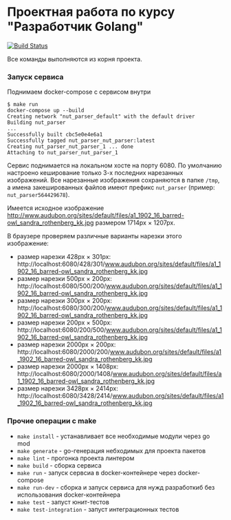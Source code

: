 # Проектная работа по курсу "Разработчик Golang"
[![Build Status](https://travis-ci.com/andreyAKor/nut_parser.svg?branch=master)](https://travis-ci.com/andreyAKor/nut_parser)

Все команды выполняются из корня проекта.

### Запуск сервиса
Поднимаем docker-compose с сервисом внутри
```shell script
$ make run
docker-compose up --build
Creating network "nut_parser_default" with the default driver
Building nut_parser
...
Successfully built cbc5e0e4e6a1
Successfully tagged nut_parser_nut_parser:latest
Creating nut_parser_nut_parser_1 ... done
Attaching to nut_parser_nut_parser_1
```

Сервис поднимается на локальном хосте на порту 6080.
По умолчанию настроено кеширование только 3-х последних нарезанных изображений. Все нарезанные изображения сохраняются в папке `/tmp`, а имена закешированных файлов имеют префикс `nut_parser` (пример: `nut_parser564429678`).

Имеется исходное изображение http://www.audubon.org/sites/default/files/a1_1902_16_barred-owl_sandra_rothenberg_kk.jpg размером 1714px × 1207px.

В браузере проверяем различные варианты нарезки этого изображение:
- размер нарезки 428px × 301px: http://localhost:6080/428/301/www.audubon.org/sites/default/files/a1_1902_16_barred-owl_sandra_rothenberg_kk.jpg
- размер нарезки 500px × 200px: http://localhost:6080/500/200/www.audubon.org/sites/default/files/a1_1902_16_barred-owl_sandra_rothenberg_kk.jpg
- размер нарезки 300px × 200px: http://localhost:6080/300/200/www.audubon.org/sites/default/files/a1_1902_16_barred-owl_sandra_rothenberg_kk.jpg
- размер нарезки 200px × 500px: http://localhost:6080/200/500/www.audubon.org/sites/default/files/a1_1902_16_barred-owl_sandra_rothenberg_kk.jpg
- размер нарезки 2000px × 200px: http://localhost:6080/2000/200/www.audubon.org/sites/default/files/a1_1902_16_barred-owl_sandra_rothenberg_kk.jpg
- размер нарезки 2000px × 1408px: http://localhost:6080/2000/1408/www.audubon.org/sites/default/files/a1_1902_16_barred-owl_sandra_rothenberg_kk.jpg
- размер нарезки 3428px × 2414px: http://localhost:6080/3428/2414/www.audubon.org/sites/default/files/a1_1902_16_barred-owl_sandra_rothenberg_kk.jpg

### Прочие операции с make
- `make install` - устанавливает все необходимые модули через go mod
- `make generate` - go-генерация небходимых для проекта пакетов
- `make lint` - прогонка проекта линтером
- `make build` - сборка сервиса
- `make run` - запуск сервсиа в docker-контейнере через docker-compose
- `make run-dev` - сборка и запуск сервиса для нужд разработкиб без использования docker-контейнера
- `make test` - запуст юнит-тестов
- `make test-integration` - запуст интеграционных тестов
